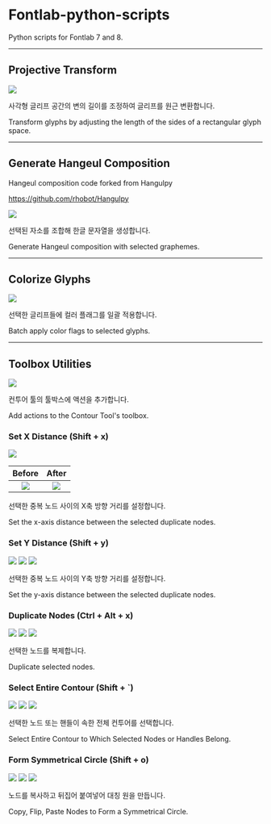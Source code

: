 # Fontlab-python-scripts
Python scripts for Fontlab 7 and 8.

---

## Projective Transform
![](./img/projective_transform.png)

사각형 글리프 공간의 변의 길이를 조정하여 글리프를 원근 변환합니다.

Transform glyphs by adjusting the length of the sides of a rectangular glyph space.

---

## Generate Hangeul Composition 
Hangeul composition code forked from Hangulpy

https://github.com/rhobot/Hangulpy

![](./img/Generate_Hangeul_Composition.png)

선택된 자소를 조합해 한글 문자열을 생성합니다.

Generate Hangeul composition with selected graphemes.

---

## Colorize Glyphs 

![](./img/Colorize_Glyphs.png)

선택한 글리프들에 컬러 플래그를 일괄 적용합니다. 

Batch apply color flags to selected glyphs.

---

## Toolbox Utilities

![](./img/Toolbox_Utilities_1.png)

컨투어 툴의 툴박스에 액션을 추가합니다.

Add actions to the Contour Tool's toolbox.


### Set X Distance (Shift + x)
![](./img/Toolbox_Utilities_2.png)

Before|After
:-------------------------:|:-------------------------:
![](./img/Toolbox_Utilities_2-1.png)|![](./img/Toolbox_Utilities_2-2.png)


선택한 중복 노드 사이의 X축 방향 거리를 설정합니다.

Set the x-axis distance between the selected duplicate nodes.


### Set Y Distance (Shift + y)
![](./img/Toolbox_Utilities_3.png)
![](./img/Toolbox_Utilities_4-1.png)
![](./img/Toolbox_Utilities_3-2.png)

선택한 중복 노드 사이의 Y축 방향 거리를 설정합니다.

Set the y-axis distance between the selected duplicate nodes.


###  Duplicate Nodes (Ctrl + Alt + x)
![](./img/Toolbox_Utilities_4.png)
![](./img/Toolbox_Utilities_4-1.png)
![](./img/Toolbox_Utilities_4-2.png)

선택한 노드를 복제합니다.

Duplicate selected nodes.


###  Select Entire Contour (Shift + `)
![](./img/Toolbox_Utilities_5.png)
![](./img/Toolbox_Utilities_5-1.png)
![](./img/Toolbox_Utilities_5-1.png)

선택한 노드 또는 핸들이 속한 전체 컨투어를 선택합니다.

Select Entire Contour to Which Selected Nodes or Handles Belong.


###  Form Symmetrical Circle (Shift + o)
![](./img/Toolbox_Utilities_6.png)
![](./img/Toolbox_Utilities_6-1.png)
![](./img/Toolbox_Utilities_6-2.png)

노드를 복사하고 뒤집어 붙여넣어 대칭 원을 만듭니다.

Copy, Flip, Paste Nodes to Form a Symmetrical Circle.